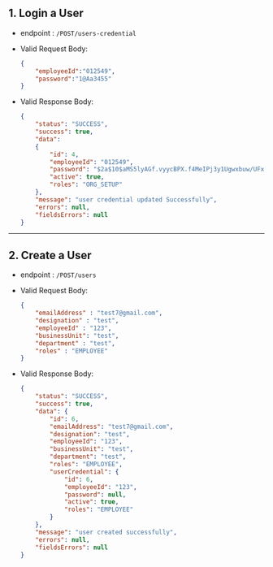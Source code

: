 ## 1. Login a User
- endpoint : `/POST/users-credential`
- Valid Request Body:
    ```json
    {
        "employeeId":"012549",
        "password":"1@Aa3455"
    }
    ```

- Valid Response Body:
    ```json
    {
        "status": "SUCCESS",
        "success": true,
        "data": 
        {
            "id": 4,
            "employeeId": "012549",
            "password": "$2a$10$aMS5lyAGf.vyycBPX.f4MeIPj3y1Ugwxbuw/UFxqe0U4RJR63Pbge",
            "active": true,
            "roles": "ORG_SETUP"
        },
        "message": "user credential updated Successfully",
        "errors": null,
        "fieldsErrors": null
    }
    ```



---

## 2. Create a User
- endpoint : `/POST/users`
- Valid Request Body:
    ```json
    {
        "emailAddress" : "test7@gmail.com",
        "designation" : "test",
        "employeeId" : "123",
        "businessUnit": "test",
        "department" : "test",
        "roles" : "EMPLOYEE"
    }
    ```

- Valid Response Body:
    ```json
    {
        "status": "SUCCESS",
        "success": true,
        "data": {
            "id": 6,
            "emailAddress": "test7@gmail.com",
            "designation": "test",
            "employeeId": "123",
            "businessUnit": "test",
            "department": "test",
            "roles": "EMPLOYEE",
            "userCredential": {
                "id": 6,
                "employeeId": "123",
                "password": null,
                "active": true,
                "roles": "EMPLOYEE"
            }
        },
        "message": "user created successfully",
        "errors": null,
        "fieldsErrors": null
    }
    ```

